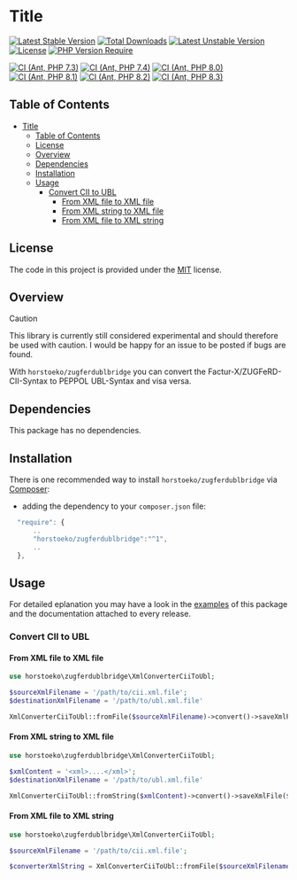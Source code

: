 # Title

[![Latest Stable Version](http://poser.pugx.org/horstoeko/zugferdublbridge/v)](https://packagist.org/packages/horstoeko/zugferdublbridge) [![Total Downloads](http://poser.pugx.org/horstoeko/zugferdublbridge/downloads)](https://packagist.org/packages/horstoeko/zugferdublbridge) [![Latest Unstable Version](http://poser.pugx.org/horstoeko/zugferdublbridge/v/unstable)](https://packagist.org/packages/horstoeko/zugferdublbridge) [![License](http://poser.pugx.org/horstoeko/zugferdublbridge/license)](https://packagist.org/packages/horstoeko/zugferdublbridge) [![PHP Version Require](http://poser.pugx.org/horstoeko/zugferdublbridge/require/php)](https://packagist.org/packages/horstoeko/zugferdublbridge)

[![CI (Ant, PHP 7.3)](https://github.com/horstoeko/zugferdublbridge/actions/workflows/build.php73.ant.yml/badge.svg)](https://github.com/horstoeko/zugferdublbridge/actions/workflows/build.php73.ant.yml)
[![CI (Ant, PHP 7.4)](https://github.com/horstoeko/zugferdublbridge/actions/workflows/build.php74.ant.yml/badge.svg)](https://github.com/horstoeko/zugferdublbridge/actions/workflows/build.php74.ant.yml)
[![CI (Ant, PHP 8.0)](https://github.com/horstoeko/zugferdublbridge/actions/workflows/build.php80.ant.yml/badge.svg)](https://github.com/horstoeko/zugferdublbridge/actions/workflows/build.php80.ant.yml)
[![CI (Ant, PHP 8.1)](https://github.com/horstoeko/zugferdublbridge/actions/workflows/build.php81.ant.yml/badge.svg)](https://github.com/horstoeko/zugferdublbridge/actions/workflows/build.php81.ant.yml)
[![CI (Ant, PHP 8.2)](https://github.com/horstoeko/zugferdublbridge/actions/workflows/build.php82.ant.yml/badge.svg)](https://github.com/horstoeko/zugferdublbridge/actions/workflows/build.php82.ant.yml)
[![CI (Ant, PHP 8.3)](https://github.com/horstoeko/zugferdublbridge/actions/workflows/build.php83.ant.yml/badge.svg)](https://github.com/horstoeko/zugferdublbridge/actions/workflows/build.php83.ant.yml)

## Table of Contents

- [Title](#title)
  - [Table of Contents](#table-of-contents)
  - [License](#license)
  - [Overview](#overview)
  - [Dependencies](#dependencies)
  - [Installation](#installation)
  - [Usage](#usage)
    - [Convert CII to UBL](#convert-cii-to-ubl)
      - [From XML file to XML file](#from-xml-file-to-xml-file)
      - [From XML string to XML file](#from-xml-string-to-xml-file)
      - [From XML file to XML string](#from-xml-file-to-xml-string)

## License

The code in this project is provided under the [MIT](https://opensource.org/licenses/MIT) license.

## Overview

> [!CAUTION]
> This library is currently still considered experimental and should therefore be used with caution. I would be happy for an issue to be posted if bugs are found.

With `horstoeko/zugferdublbridge` you can convert the Factur-X/ZUGFeRD-CII-Syntax to PEPPOL UBL-Syntax and visa versa.

## Dependencies

This package has no dependencies.

## Installation

There is one recommended way to install `horstoeko/zugferdublbridge` via [Composer](https://getcomposer.org/):

* adding the dependency to your ``composer.json`` file:

```js
  "require": {
      ..
      "horstoeko/zugferdublbridge":"^1",
      ..
  },
```

## Usage

For detailed eplanation you may have a look in the [examples](https://github.com/horstoeko/zugferdublbridge/tree/master/examples) of this package and the documentation attached to every release.

### Convert CII to UBL

#### From XML file to XML file

```php
use horstoeko\zugferdublbridge\XmlConverterCiiToUbl;

$sourceXmlFilename = '/path/to/cii.xml.file';
$destinationXmlFilename = '/path/to/ubl.xml.file'

XmlConverterCiiToUbl::fromFile($sourceXmlFilename)->convert()->saveXmlFile($destinationXmlFilename);
```

#### From XML string to XML file

```php
use horstoeko\zugferdublbridge\XmlConverterCiiToUbl;

$xmlContent = '<xml>....</xml>';
$destinationXmlFilename = '/path/to/ubl.xml.file'

XmlConverterCiiToUbl::fromString($xmlContent)->convert()->saveXmlFile($destinationXmlFilename);
```

#### From XML file to XML string

```php
use horstoeko\zugferdublbridge\XmlConverterCiiToUbl;

$sourceXmlFilename = '/path/to/cii.xml.file';

$converterXmlString = XmlConverterCiiToUbl::fromFile($sourceXmlFilename)->convert()->saveXmlString();
```
